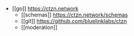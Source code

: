 - [[go]] https://ctzn.network
	- [[schemas]] https://ctzn.network/schemas
	- [[git]] https://github.com/bluelinklabs/ctzn
	- [[moderation]]